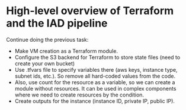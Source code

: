 # High-level overview of Terraform and the IAD pipeline

Continue doing the previous task:
- Make VM creation as a Terraform module.
- Configure the S3 backend for Terraform to store state files (need to create your own bucket)
- Use .tfvars file to specify variables there (aws keys, instance type, subnet ids, etc.). So remove all hard-coded values from the code. 
- Also, use count for the resource as a variable, so we can create a module without resources. It can be used in complex components where we need to create resources by the condition.
- Create outputs for the instance (instance ID, private IP, public IP).
